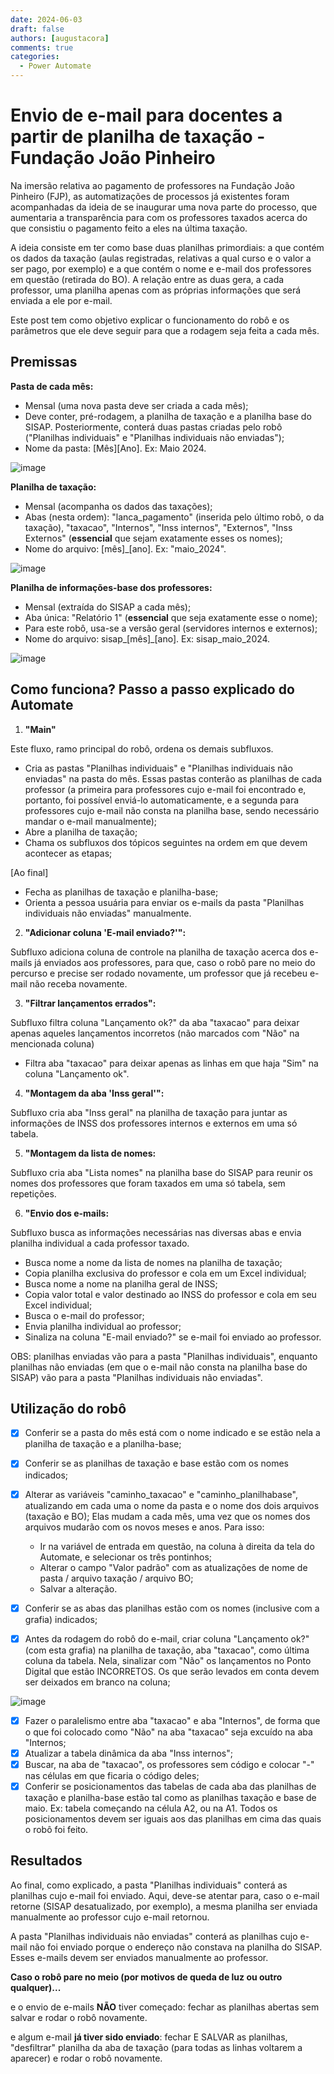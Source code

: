 ```yaml
---
date: 2024-06-03
draft: false
authors: [augustacora]
comments: true
categories:
  - Power Automate
---
```


# Envio de e-mail para docentes a partir de planilha de taxação - Fundação João Pinheiro

Na imersão relativa ao pagamento de professores na Fundação João Pinheiro (FJP), as automatizações de processos já existentes foram acompanhadas da ideia de se inaugurar uma nova parte do processo, que aumentaria a transparência para com os professores taxados acerca do que consistiu o pagamento feito a eles na última taxação. 

A ideia consiste em ter como base duas planilhas primordiais: a que contém os dados da taxação (aulas registradas, relativas a qual curso e o valor a ser pago, por exemplo) e a que contém o nome e e-mail dos professores em questão (retirada do BO). A relação entre as duas gera, a cada professor, uma planilha apenas com as próprias informações que será enviada a ele por e-mail. 

<!-- more -->

Este post tem como objetivo explicar o funcionamento do robô e os parâmetros que ele deve seguir para que a rodagem seja feita a cada mês.

## Premissas
**Pasta de cada mês:** 

- Mensal (uma nova pasta deve ser criada a cada mês);
- Deve conter, pré-rodagem, a planilha de taxação e a planilha base do SISAP. Posteriormente, conterá duas pastas criadas pelo robô ("Planilhas individuais" e "Planilhas individuais não enviadas");
- Nome da pasta: [Mês][Ano]. Ex: Maio 2024.

![image](https://github.com/automatiza-mg/automatizacoes/assets/146127524/6764b28d-5d04-4c89-bd72-673cf145d2c1)

**Planilha de taxação:**

<!-- more -->
- Mensal (acompanha os dados das taxações);
- Abas (nesta ordem): "lanca_pagamento" (inserida pelo último robô, o da taxação), "taxacao", "Internos", "Inss internos", "Externos", "Inss Externos" (**essencial** que sejam exatamente esses os nomes);
- Nome do arquivo: [mês]_[ano]. Ex: "maio_2024". 

![image](https://github.com/automatiza-mg/automatizacoes/assets/146127524/f332a68c-a7e5-40b2-ab7d-1b4254fb9895)

**Planilha de informações-base dos professores:**

- Mensal (extraída do SISAP a cada mês);
- Aba única: "Relatório 1" (**essencial** que seja exatamente esse o nome);
- Para este robô, usa-se a versão geral (servidores internos e externos);
- Nome do arquivo: sisap_[mês]_[ano]. Ex: sisap_maio_2024.

![image](https://github.com/automatiza-mg/automatizacoes/assets/146127524/80d5cc9a-d437-455d-be77-f8b6866c5a22)


## Como funciona? Passo a passo explicado do Automate

1. **"Main"**

Este fluxo, ramo principal do robô, ordena os demais subfluxos. 

- Cria as pastas "Planilhas individuais" e "Planilhas individuais não enviadas" na pasta do mês. Essas pastas conterão as planilhas de cada professor (a primeira para professores cujo e-mail foi encontrado e, portanto, foi possível enviá-lo automaticamente, e a segunda para professores cujo e-mail não consta na planilha base, sendo necessário mandar o e-mail manualmente);
- Abre a planilha de taxação;
- Chama os subfluxos dos tópicos seguintes na ordem em que devem acontecer as etapas;
  
[Ao final]

- Fecha as planilhas de taxação e planilha-base;
- Orienta a pessoa usuária para enviar os e-mails da pasta "Planilhas individuais não enviadas" manualmente.
  
2. **"Adicionar coluna 'E-mail enviado?'":**

Subfluxo adiciona coluna de controle na planilha de taxação acerca dos e-mails já enviados aos professores, para que, caso o robô pare no meio do percurso e precise ser rodado novamente, um professor que já recebeu e-mail não receba novamente.

3. **"Filtrar lançamentos errados":**

Subfluxo filtra coluna "Lançamento ok?" da aba "taxacao" para deixar apenas aqueles lançamentos incorretos (não marcados com "Não" na mencionada coluna)

- Filtra aba "taxacao" para deixar apenas as linhas em que haja "Sim" na coluna "Lançamento ok".

4. **"Montagem da aba 'Inss geral'":**

Subfluxo cria aba "Inss geral" na planilha de taxação para juntar as informações de INSS dos professores internos e externos em uma só tabela.

5. **"Montagem da lista de nomes:**

Subfluxo cria aba "Lista nomes" na planilha base do SISAP para reunir os nomes dos professores que foram taxados em uma só tabela, sem repetições. 

6. **"Envio dos e-mails:**

Subfluxo busca as informações necessárias nas diversas abas e envia planilha individual a cada professor taxado.

- Busca nome a nome da lista de nomes na planilha de taxação;
- Copia planilha exclusiva do professor e cola em um Excel individual;
- Busca nome a nome na planilha geral de INSS;
- Copia valor total e valor destinado ao INSS do professor e cola em seu Excel individual;
- Busca o e-mail do professor;
- Envia planilha individual ao professor;
- Sinaliza na coluna "E-mail enviado?" se e-mail foi enviado ao professor.

OBS: planilhas enviadas vão para a pasta "Planilhas individuais", enquanto planilhas não enviadas (em que o e-mail não consta na planilha base do SISAP) vão para a pasta "Planilhas individuais não enviadas". 


## Utilização do robô

- [x] Conferir se a pasta do mês está com o nome indicado e se estão nela a planilha de taxação e a planilha-base;
- [x] Conferir se as planilhas de taxação e base estão com os nomes indicados;
- [x] Alterar as variáveis "caminho_taxacao" e "caminho_planilhabase", atualizando em cada uma o nome da pasta e o nome dos dois arquivos (taxação e BO);
    Elas mudam a cada mês, uma vez que os nomes dos arquivos mudarão com os novos meses e anos. Para isso:
  - Ir na variável de entrada em questão, na coluna à direita da tela do Automate, e selecionar os três pontinhos;
  - Alterar o campo "Valor padrão" com as atualizações de nome de pasta / arquivo taxação / arquivo BO;
  - Salvar a alteração.

- [x] Conferir se as abas das planilhas estão com os nomes (inclusive com a grafia) indicados;
- [x] Antes da rodagem do robô do e-mail, criar coluna "Lançamento ok?" (com esta grafia) na planilha de taxação, aba "taxacao", como última coluna da tabela. Nela, sinalizar com "Não" os lançamentos no Ponto Digital que estão INCORRETOS. Os que serão levados em conta devem ser deixados em branco na coluna;

![image](https://github.com/automatiza-mg/automatizacoes/assets/146127524/70a4aef6-3a02-4739-821f-da48b9f04d17)

- [x] Fazer o paralelismo entre aba "taxacao" e aba "Internos", de forma que o que foi colocado como "Não" na aba "taxacao" seja excuído na aba "Internos;
- [x] Atualizar a tabela dinâmica da aba "Inss internos";
- [x] Buscar, na aba de "taxacao", os professores sem código e colocar "-" nas células em que ficaria o código deles; 
- [x] Conferir se posicionamentos das tabelas de cada aba das planilhas de taxação e planilha-base estão tal como as planilhas taxação e base de maio. Ex: tabela começando na célula A2, ou na A1. Todos os posicionamentos devem ser iguais aos das planilhas em cima das quais o robô foi feito.

## Resultados

Ao final, como explicado, a pasta "Planilhas individuais" conterá as planilhas cujo e-mail foi enviado. Aqui, deve-se atentar para, caso o e-mail retorne (SISAP desatualizado, por exemplo), a mesma planilha ser enviada manualmente ao professor cujo e-mail retornou.

A pasta "Planilhas individuais não enviadas" conterá as planilhas cujo e-mail não foi enviado porque o endereço não constava na planilha do SISAP. Esses e-mails devem ser enviados manualmente ao professor. 

**Caso o robô pare no meio (por motivos de queda de luz ou outro qualquer)...**

e o envio de e-mails **NÃO** tiver começado: fechar as planilhas abertas sem salvar e rodar o robô novamente.

e algum e-mail **já tiver sido enviado**: fechar E SALVAR as planilhas, "desfiltrar" planilha da aba de taxação (para todas as linhas voltarem a aparecer) e rodar o robô novamente.

